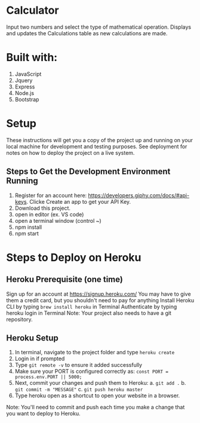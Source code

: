 # Calculator
Input two numbers and select the type of mathematical operation. 
Displays and updates the Calculations table as new calculations are made. 

# Built with:
1. JavaScript
2. Jquery 
3. Express
4. Node.js
5. Bootstrap

# Setup

These instructions will get you a copy of the project up and running on your local machine for development and testing purposes. See deployment for notes on how to deploy the project on a live system.

## Steps to Get the Development Environment Running
1. Register for an account here: https://developers.giphy.com/docs/#api-keys. Clicke Create an app to get your API Key. 
2. Download this project.
3. open in editor (ex. VS code)
4. open a terminal window (control ~)
5. npm install
6. npm start

# Steps to Deploy on Heroku

## Heroku Prerequisite (one time)
Sign up for an account at https://signup.heroku.com/
You may have to give them a credit card, but you shouldn't need to pay for anything
Install Heroku CLI by typing `brew install heroku` in Terminal
Authenticate by typing heroku login in Terminal
Note: Your project also needs to have a git repository.

## Heroku Setup

1. In terminal, navigate to the project folder and type `heroku create`
2. Login in if prompted
3. Type `git remote -v` to ensure it added successfully
4. Make sure your PORT is configured correctly as: `const PORT = process.env.PORT || 5000;`
5. Next, commit your changes and push them to Heroku:
    a. `git add .`
    b. `git commit -m "MESSAGE"`
    c. `git push heroku master`
6. Type heroku open as a shortcut to open your website in a browser.

Note: You'll need to commit and push each time you make a change that you want to deploy to Heroku. 



